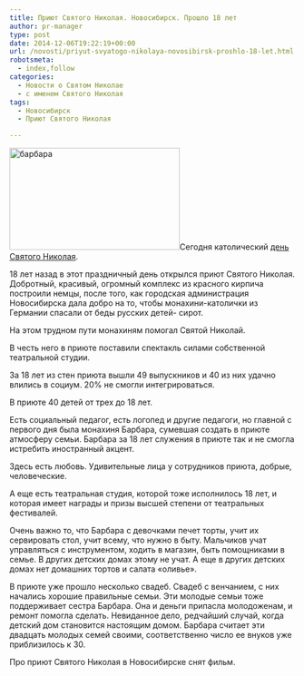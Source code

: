 ```yaml
---
title: Приют Святого Николая. Новосибирск. Прошло 18 лет
author: pr-manager
type: post
date: 2014-12-06T19:22:19+00:00
url: /novosti/priyut-svyatogo-nikolaya-novosibirsk-proshlo-18-let.html
robotsmeta:
  - index,follow
categories:
  - Новости о Святом Николае
  - с именем Святого Николая
tags:
  - Новосибирск
  - Приют Святого Николая

---
```

[<img class="alignleft wp-image-2382 size-medium" src="http://svyatoynikolay.ru/wp-content/uploads/2014/12/barbara-300x180.jpg" alt="барбара" width="300" height="180" srcset="http://svyatoynikolay.ru/wp-content/uploads/2014/12/barbara-300x180.jpg 300w, http://svyatoynikolay.ru/wp-content/uploads/2014/12/barbara-497x300.jpg 497w, http://svyatoynikolay.ru/wp-content/uploads/2014/12/barbara.jpg 640w" sizes="(max-width: 300px) 100vw, 300px" />][1]Сегодня католический <a title="Сегодня католики празднуют день Святого Николая" href="http://svyatoynikolay.ru/nicholas/howcelebratecounties/segodnya-katoliki-prazdnuyut-den-svyatogo-nikolaya.html" target="_blank">день Святого Николая</a>.

18 лет назад в этот праздничный день открылся приют Святого Николая. <!--more-->Добротный, красивый, огромный комплекс из красного кирпича построили немцы, после того, как городская администрация Новосибирска дала добро на то, чтобы монахини-католички из Германии спасали от беды русских детей- сирот.

На этом трудном пути монахиням помогал Святой Николай.

В честь него в приюте поставили спектакль силами собственной театральной студии.



За 18 лет из стен приюта вышли 49 выпускников и 40 из них удачно влились в социум. 20% не смогли интегрироваться.

В приюте 40 детей от трех до 18 лет.

Есть социальный педагог, есть логопед и другие педагоги, но главной с первого дня была монахиня Барбара, сумевшая создать в приюте атмосферу семьи. Барбара за 18 лет служения в приюте так и не смогла истребить иностранный акцент.

Здесь есть любовь. Удивительные лица у сотрудников приюта, добрые, человеческие.

А еще есть театральная студия, которой тоже исполнилось 18 лет, и которая имеет награды и призы высшей степени от театральных фестивалей.

Очень важно то, что Барбара с девочками печет торты, учит их сервировать стол, учит всему, что нужно в быту. Мальчиков учат управляться с инструментом, ходить в магазин, быть помощниками в семье. В других детских домах этому не учат. А еще в других детских домах нет домашних тортов и салата &#171;оливье&#187;.

В приюте уже прошло несколько свадеб. Свадеб с венчанием, с них начались хорошие правильные семьи. Эти молодые семьи тоже поддерживает сестра Барбара. Она и деньги припасла молодоженам, и ремонт помогла сделать. Невиданное дело, редчайший случай, когда детский дом становится настоящим домом. Барбара считает эти двадцать молодых семей своими, соответственно число ее внуков уже приблизилось к 30.

Про приют Святого Николая в Новосибирске снят фильм.

 [1]: http://svyatoynikolay.ru/wp-content/uploads/2014/12/barbara.jpg